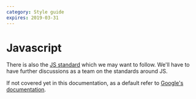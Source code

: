 ```yaml
---
category: Style guide
expires: 2019-03-31
---
```


# Javascript

There is also the [JS standard](https://standardjs.com/) which we may want to follow. We'll have to have further discussions as a team on the standards around JS.

If not covered yet in this documentation, as a default refer to [Google's documentation](https://google.github.io/styleguide/htmlcssguide.html).